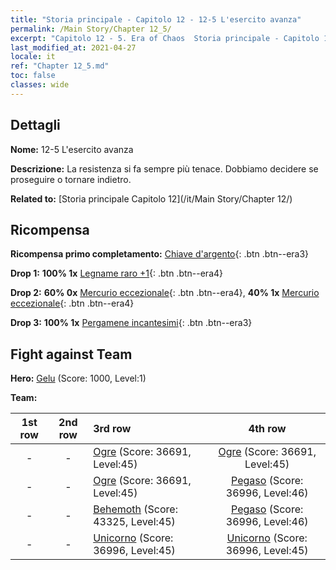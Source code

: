 ```yaml
---
title: "Storia principale - Capitolo 12 - 12-5 L'esercito avanza"
permalink: /Main Story/Chapter 12_5/
excerpt: "Capitolo 12 - 5. Era of Chaos  Storia principale - Capitolo 12_5. 12-5 L'esercito avanza"
last_modified_at: 2021-04-27
locale: it
ref: "Chapter 12_5.md"
toc: false
classes: wide
---
```


## Dettagli

 **Nome:** 12-5 L'esercito avanza

 **Descrizione:** La resistenza si fa sempre più tenace. Dobbiamo decidere se proseguire o tornare indietro.

 **Related to:** [Storia principale Capitolo 12](/it/Main Story/Chapter 12/)

## Ricompensa

 **Ricompensa primo completamento:** [Chiave d'argento](/ItemsIT/con_693/){: .btn .btn--era3}

 **Drop 1:** **100% 1x** [Legname raro +1](/ItemsIT/mat_41/){: .btn .btn--era4}

 **Drop 2:** **60% 0x** [Mercurio eccezionale](/ItemsIT/mat_35/){: .btn .btn--era4}, **40% 1x** [Mercurio eccezionale](/ItemsIT/mat_35/){: .btn .btn--era4}

 **Drop 3:** **100% 1x** [Pergamene incantesimi](/ItemsIT/con_694/){: .btn .btn--era3}


## Fight against Team
 **Hero:** [Gelu](/it/heroes/Gelu/) (Score: 1000, Level:1)

 **Team:**


  | 1st row | 2nd row | 3rd row | 4th row |
  |:----:|:----:|:----|:----:|
  | - | - | [Ogre](/it/units/Ogre/) (Score: 36691, Level:45)  | [Ogre](/it/units/Ogre/) (Score: 36691, Level:45)  |
  | - | - | [Ogre](/it/units/Ogre/) (Score: 36691, Level:45)  | [Pegaso](/it/units/Pegasus/) (Score: 36996, Level:46)  |
  | - | - | [Behemoth](/it/units/Behemoth/) (Score: 43325, Level:45)  | [Pegaso](/it/units/Pegasus/) (Score: 36996, Level:46)  |
  | - | - | [Unicorno](/it/units/Unicorn/) (Score: 36996, Level:45)  | [Unicorno](/it/units/Unicorn/) (Score: 36996, Level:45)  |


